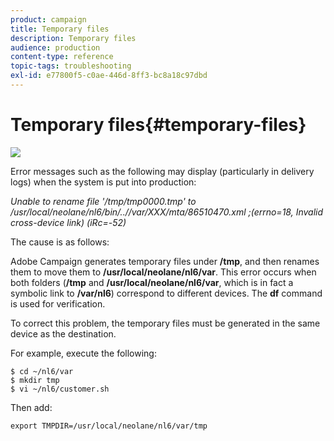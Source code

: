 ```yaml
---
product: campaign
title: Temporary files
description: Temporary files
audience: production
content-type: reference
topic-tags: troubleshooting
exl-id: e77800f5-c0ae-446d-8ff3-bc8a18c97dbd
---
```

# Temporary files{#temporary-files}

![](assets/do-not-localize/v7-only.svg)

Error messages such as the following may display (particularly in delivery logs) when the system is put into production:

*Unable to rename file '/tmp/tmp0000.tmp' to /usr/local/neolane/nl6/bin/..//var/XXX/mta/86510470.xml ;(errno=18, Invalid cross-device link) (iRc=-52)*

The cause is as follows:

Adobe Campaign generates temporary files under **/tmp**, and then renames them to move them to **/usr/local/neolane/nl6/var**. This error occurs when both folders (**/tmp** and **/usr/local/neolane/nl6/var**, which is in fact a symbolic link to **/var/nl6**) correspond to different devices. The **df** command is used for verification.

To correct this problem, the temporary files must be generated in the same device as the destination.

For example, execute the following:

```
$ cd ~/nl6/var
$ mkdir tmp
$ vi ~/nl6/customer.sh
```

Then add:

```
export TMPDIR=/usr/local/neolane/nl6/var/tmp 
```
